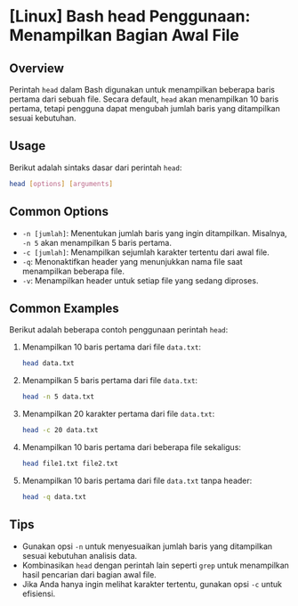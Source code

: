 # [Linux] Bash head Penggunaan: Menampilkan Bagian Awal File

## Overview
Perintah `head` dalam Bash digunakan untuk menampilkan beberapa baris pertama dari sebuah file. Secara default, `head` akan menampilkan 10 baris pertama, tetapi pengguna dapat mengubah jumlah baris yang ditampilkan sesuai kebutuhan.

## Usage
Berikut adalah sintaks dasar dari perintah `head`:

```bash
head [options] [arguments]
```

## Common Options
- `-n [jumlah]`: Menentukan jumlah baris yang ingin ditampilkan. Misalnya, `-n 5` akan menampilkan 5 baris pertama.
- `-c [jumlah]`: Menampilkan sejumlah karakter tertentu dari awal file.
- `-q`: Menonaktifkan header yang menunjukkan nama file saat menampilkan beberapa file.
- `-v`: Menampilkan header untuk setiap file yang sedang diproses.

## Common Examples
Berikut adalah beberapa contoh penggunaan perintah `head`:

1. Menampilkan 10 baris pertama dari file `data.txt`:
   ```bash
   head data.txt
   ```

2. Menampilkan 5 baris pertama dari file `data.txt`:
   ```bash
   head -n 5 data.txt
   ```

3. Menampilkan 20 karakter pertama dari file `data.txt`:
   ```bash
   head -c 20 data.txt
   ```

4. Menampilkan 10 baris pertama dari beberapa file sekaligus:
   ```bash
   head file1.txt file2.txt
   ```

5. Menampilkan 10 baris pertama dari file `data.txt` tanpa header:
   ```bash
   head -q data.txt
   ```

## Tips
- Gunakan opsi `-n` untuk menyesuaikan jumlah baris yang ditampilkan sesuai kebutuhan analisis data.
- Kombinasikan `head` dengan perintah lain seperti `grep` untuk menampilkan hasil pencarian dari bagian awal file.
- Jika Anda hanya ingin melihat karakter tertentu, gunakan opsi `-c` untuk efisiensi.